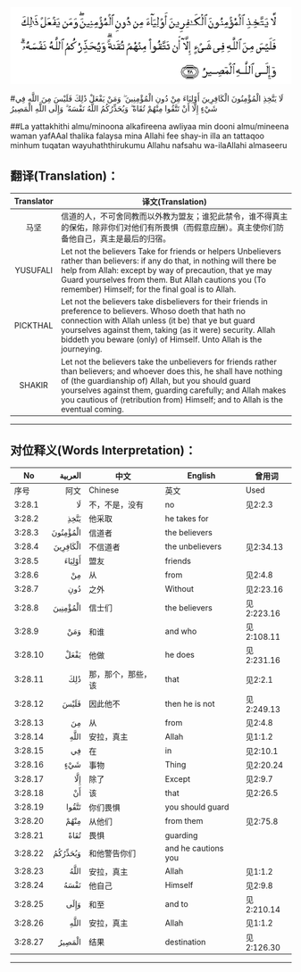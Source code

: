 ![003:028](images/003_028.gif)

#لَا يَتَّخِذِ الْمُؤْمِنُونَ الْكَافِرِينَ أَوْلِيَاءَ مِنْ دُونِ الْمُؤْمِنِينَ ۖ وَمَنْ يَفْعَلْ ذَٰلِكَ فَلَيْسَ مِنَ اللَّهِ فِي شَيْءٍ إِلَّا أَنْ تَتَّقُوا مِنْهُمْ تُقَاةً ۗ وَيُحَذِّرُكُمُ اللَّهُ نَفْسَهُ ۗ وَإِلَى اللَّهِ الْمَصِيرُ 

##La yattakhithi almu/minoona alkafireena awliyaa min dooni almu/mineena waman yafAAal thalika falaysa mina Allahi fee shay-in illa an tattaqoo minhum tuqatan wayuhaththirukumu Allahu nafsahu wa-ilaAllahi almaseeru 

## 翻译(Translation)：

| Translator | 译文(Translation)                                            |
| :--------: | ------------------------------------------------------------ |
|    马坚    | 信道的人，不可舍同教而以外教为盟友；谁犯此禁令，谁不得真主的保佑，除非你们对他们有所畏惧（而假意应酬）。真主使你们防备他自己，真主是最后的归宿。 |
|  YUSUFALI  | Let not the believers Take for friends or helpers Unbelievers rather than believers: if any do that, in nothing will there be help from Allah: except by way of precaution, that ye may Guard yourselves from them. But Allah cautions you (To remember) Himself; for the final goal is to Allah. |
|  PICKTHAL  | Let not the believers take disbelievers for their friends in preference to believers. Whoso doeth that hath no connection with Allah unless (it be) that ye but guard yourselves against them, taking (as it were) security. Allah biddeth you beware (only) of Himself. Unto Allah is the journeying. |
|   SHAKIR   | Let not the believers take the unbelievers for friends rather than believers; and whoever does this, he shall have nothing of (the guardianship of) Allah, but you should guard yourselves against them, guarding carefully; and Allah makes you cautious of (retribution from) Himself; and to Allah is the eventual coming. |

---

## 对位释义(Words Interpretation)：

| No   | العربية | 中文    | English | 曾用词 |
| ---- | ------: | ------- | ------- | ------ |
| 序号 |    阿文 | Chinese | 英文    | Used   |
| 3:28.1  | لَا       | 不，不是，没有     | no                  | 见2:2.3    |
| 3:28.2  | يَتَّخِذِ     | 他采取             | he takes for        |            |
| 3:28.3  | الْمُؤْمِنُونَ | 信道者             | the believers       |            |
| 3:28.4  | الْكَافِرِينَ | 不信道者           | the unbelievers     | 见2:34.13  |
| 3:28.5  | أَوْلِيَاءَ   | 盟友               | friends             |            |
| 3:28.6  | مِنْ       | 从                 | from                | 见2:4.8    |
| 3:28.7  | دُونِ      | 之外               | Without             | 见2:23.16  |
| 3:28.8  | الْمُؤْمِنِينَ | 信士们             | the believers       | 见2:223.16 |
| 3:28.9  | وَمَنْ      | 和谁               | and who             | 见2:108.11 |
| 3:28.10 | يَفْعَلْ     | 他做               | he does             | 见2:231.16 |
| 3:28.11 | ذَٰلِكَ      | 那，那个，那些，该 | that                | 见2:2.1    |
| 3:28.12 | فَلَيْسَ     | 因此他不           | then he is not      | 见2:249.13 |
| 3:28.13 | مِنَ       | 从                 | from                | 见2:4.8    |
| 3:28.14 | اللَّهِ     | 安拉，真主         | Allah               | 见1:1.2    |
| 3:28.15 | فِي       | 在                 | in                  | 见2:10.1   |
| 3:28.16 | شَيْءٍ      | 事物               | Thing               | 见2:20.24  |
| 3:28.17 | إِلَّا      | 除了               | Except              | 见2:9.7    |
| 3:28.18 | أَنْ       | 该                 | that                | 见2:26.5   |
| 3:28.19 | تَتَّقُوا    | 你们畏惧           | you should guard    |            |
| 3:28.20 | مِنْهُمْ     | 从他们             | from them           | 见2:75.8   |
| 3:28.21 | تُقَاةً     | 畏惧               | guarding            |            |
| 3:28.22 | وَيُحَذِّرُكُمُ  | 和他警告你们       | and he cautions you |            |
| 3:28.23 | اللَّهُ     | 安拉，真主         | Allah               | 见1:1.2    |
| 3:28.24 | نَفْسَهُ     | 他自己             | Himself             | 见2:9.8    |
| 3:28.25 | وَإِلَى     | 和至               | and to              | 见2:210.14 |
| 3:28.26 | اللَّهِ     | 安拉，真主         | Allah               | 见1:1.2    |
| 3:28.27 | الْمَصِيرُ   | 结果               | destination         | 见2:126.30 |

---
